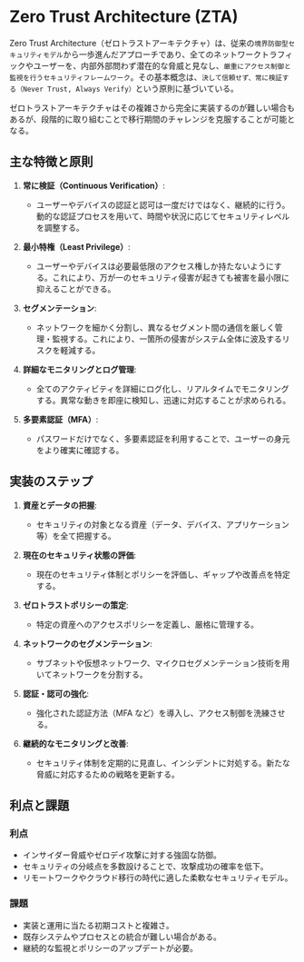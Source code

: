 # Zero Trust Architecture (ZTA)

Zero Trust Architecture（ゼロトラストアーキテクチャ）は、従来の`境界防御型セキュリティモデル`から一歩進んだアプローチであり、全てのネットワークトラフィックやユーザーを、内部外部問わず潜在的な脅威と見なし、`厳重にアクセス制御と監視を行うセキュリティフレームワーク`。その基本概念は、`決して信頼せず、常に検証する（Never Trust, Always Verify）`という原則に基づいている。

ゼロトラストアーキテクチャはその複雑さから完全に実装するのが難しい場合もあるが、段階的に取り組むことで移行期間のチャレンジを克服することが可能となる。

## 主な特徴と原則

1. **常に検証（Continuous Verification）**:

   - ユーザーやデバイスの認証と認可は一度だけではなく、継続的に行う。動的な認証プロセスを用いて、時間や状況に応じてセキュリティレベルを調整する。

2. **最小特権（Least Privilege）**:

   - ユーザーやデバイスは必要最低限のアクセス権しか持たないようにする。これにより、万が一のセキュリティ侵害が起きても被害を最小限に抑えることができる。

3. **セグメンテーション**:

   - ネットワークを細かく分割し、異なるセグメント間の通信を厳しく管理・監視する。これにより、一箇所の侵害がシステム全体に波及するリスクを軽減する。

4. **詳細なモニタリングとログ管理**:

   - 全てのアクティビティを詳細にログ化し、リアルタイムでモニタリングする。異常な動きを即座に検知し、迅速に対応することが求められる。

5. **多要素認証（MFA）**:
   - パスワードだけでなく、多要素認証を利用することで、ユーザーの身元をより確実に確認する。

## 実装のステップ

1. **資産とデータの把握**:

   - セキュリティの対象となる資産（データ、デバイス、アプリケーション等）を全て把握する。

2. **現在のセキュリティ状態の評価**:

   - 現在のセキュリティ体制とポリシーを評価し、ギャップや改善点を特定する。

3. **ゼロトラストポリシーの策定**:

   - 特定の資産へのアクセスポリシーを定義し、厳格に管理する。

4. **ネットワークのセグメンテーション**:

   - サブネットや仮想ネットワーク、マイクロセグメンテーション技術を用いてネットワークを分割する。

5. **認証・認可の強化**:

   - 強化された認証方法（MFA など）を導入し、アクセス制御を洗練させる。

6. **継続的なモニタリングと改善**:
   - セキュリティ体制を定期的に見直し、インシデントに対処する。新たな脅威に対応するための戦略を更新する。

## 利点と課題

### 利点

- インサイダー脅威やゼロデイ攻撃に対する強固な防御。
- セキュリティの分岐点を多数設けることで、攻撃成功の確率を低下。
- リモートワークやクラウド移行の時代に適した柔軟なセキュリティモデル。

### 課題

- 実装と運用に当たる初期コストと複雑さ。
- 既存システムやプロセスとの統合が難しい場合がある。
- 継続的な監視とポリシーのアップデートが必要。
